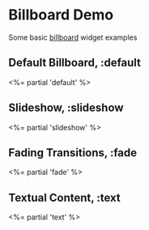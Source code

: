 # Billboard Demo

Some basic [billboard](/ui/billboard) widget examples

## Default Billboard, :default

<%= partial 'default' %>

## Slideshow, :slideshow

<%= partial 'slideshow' %>

## Fading Transitions, :fade

<%= partial 'fade' %>

## Textual Content, :text

<%= partial 'text' %>

